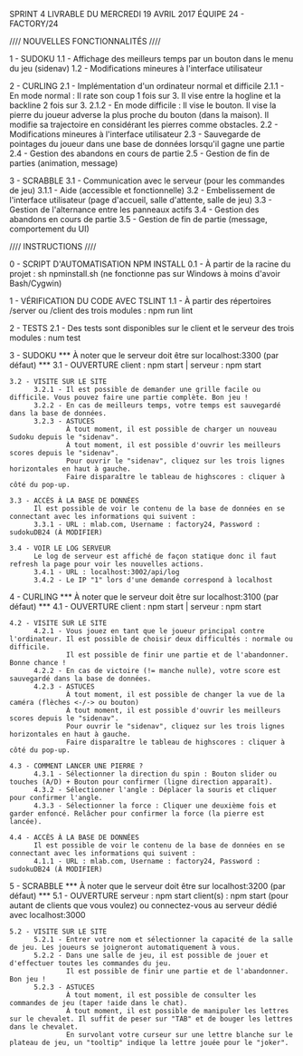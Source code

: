 SPRINT 4
LIVRABLE DU MERCREDI 19 AVRIL 2017
ÉQUIPE 24 - FACTORY/24

//// NOUVELLES FONCTIONNALITÉS ////

1 - SUDOKU
    1.1 - Affichage des meilleurs temps par un bouton dans le menu du jeu (sidenav)
    1.2 - Modifications mineures à l'interface utilisateur

2 - CURLING
    2.1 - Implémentation d'un ordinateur normal et difficile
    	  2.1.1 - En mode normal : Il rate son coup 1 fois sur 3. Il vise entre la hogline et la backline 2 fois sur 3.
    	  2.1.2 - En mode difficile : Il vise le bouton. Il vise la pierre du joueur adverse la plus proche du bouton (dans la maison). 
                Il modifie sa trajectoire en considérant les pierres comme obstacles.
    2.2 - Modifications mineures à l'interface utilisateur
    2.3 - Sauvegarde de pointages du joueur dans une base de données lorsqu'il gagne une partie
    2.4 - Gestion des abandons en cours de partie
    2.5 - Gestion de fin de parties (animation, message)

3 - SCRABBLE
    3.1 - Communication avec le serveur (pour les commandes de jeu)
          3.1.1 - Aide (accessible et fonctionnelle)
    3.2 - Embelissement de l'interface utilisateur (page d'accueil, salle d'attente, salle de jeu)
    3.3 - Gestion de l'alternance entre les panneaux actifs
    3.4 - Gestion des abandons en cours de partie
    3.5 - Gestion de fin de partie (message, comportement du UI)

//// INSTRUCTIONS ////

0 - SCRIPT D'AUTOMATISATION NPM INSTALL
    0.1 - À partir de la racine du projet : sh npminstall.sh (ne fonctionne pas sur Windows à moins d'avoir Bash/Cygwin)

1 - VÉRIFICATION DU CODE AVEC TSLINT
    1.1 - À partir des répertoires /server ou /client des trois modules : npm run lint

2 - TESTS
    2.1 - Des tests sont disponibles sur le client et le serveur des trois modules : num test

3 - SUDOKU *** À noter que le serveur doit être sur localhost:3300 (par défaut) ***
    3.1 - OUVERTURE
          client : npm start | serveur : npm start

    3.2 - VISITE SUR LE SITE
          3.2.1 - Il est possible de demander une grille facile ou difficile. Vous pouvez faire une partie complète. Bon jeu !
          3.2.2 - En cas de meilleurs temps, votre temps est sauvegardé dans la base de données.
          3.2.3 - ASTUCES
                  À tout moment, il est possible de charger un nouveau Sudoku depuis le "sidenav".
                  À tout moment, il est possible d'ouvrir les meilleurs scores depuis le "sidenav".
                  Pour ouvrir le "sidenav", cliquez sur les trois lignes horizontales en haut à gauche.
                  Faire disparaître le tableau de highscores : cliquer à côté du pop-up.

    3.3 - ACCÈS À LA BASE DE DONNÉES
          Il est possible de voir le contenu de la base de données en se connectant avec les informations qui suivent :  
          3.3.1 - URL : mlab.com, Username : factory24, Password : sudokuDB24 (À MODIFIER)
    
    3.4 - VOIR LE LOG SERVEUR
          Le log de serveur est affiché de façon statique donc il faut refresh la page pour voir les nouvelles actions.
          3.4.1 - URL : localhost:3002/api/log
          3.4.2 - Le IP "1" lors d'une demande correspond à localhost     

4 - CURLING *** À noter que le serveur doit être sur localhost:3100 (par défaut) ***
    4.1 - OUVERTURE
          client : npm start | serveur : npm start

    4.2 - VISITE SUR LE SITE
          4.2.1 - Vous jouez en tant que le joueur principal contre l'ordinateur. Il est possible de choisir deux difficultés : normale ou difficile.
                  Il est possible de finir une partie et de l'abandonner. Bonne chance !
          4.2.2 - En cas de victoire (!= manche nulle), votre score est sauvegardé dans la base de données.
          4.2.3 - ASTUCES
                  À tout moment, il est possible de changer la vue de la caméra (flèches <-/-> ou bouton)
                  À tout moment, il est possible d'ouvrir les meilleurs scores depuis le "sidenav".
                  Pour ouvrir le "sidenav", cliquez sur les trois lignes horizontales en haut à gauche.
                  Faire disparaître le tableau de highscores : cliquer à côté du pop-up.
    
    4.3 - COMMENT LANCER UNE PIERRE ?
          4.3.1 - Sélectionner la direction du spin : Bouton slider ou touches (A/D) + Bouton pour confirmer (ligne direction apparaît).
          4.3.2 - Sélectionner l'angle : Déplacer la souris et cliquer pour confirmer l'angle.
          4.3.3 - Sélectionner la force : Cliquer une deuxième fois et garder enfoncé. Relâcher pour confirmer la force (la pierre est lancée).
    
    4.4 - ACCÈS À LA BASE DE DONNÉES
          Il est possible de voir le contenu de la base de données en se connectant avec les informations qui suivent :  
          4.1.1 - URL : mlab.com, Username : factory24, Password : sudokuDB24 (À MODIFIER)

5 - SCRABBLE *** À noter que le serveur doit être sur localhost:3200 (par défaut) ***
    5.1 - OUVERTURE
          serveur : npm start
          client(s) : npm start (pour autant de clients que vous voulez) ou connectez-vous au serveur dédié avec localhost:3000

    5.2 - VISITE SUR LE SITE
          5.2.1 - Entrer votre nom et sélectionner la capacité de la salle de jeu. Les joueurs se joigneront automatiquement à vous.
          5.2.2 - Dans une salle de jeu, il est possible de jouer et d'effectuer toutes les commandes du jeu.
                  Il est possible de finir une partie et de l'abandonner. Bon jeu !
          5.2.3 - ASTUCES
                  À tout moment, il est possible de consulter les commandes de jeu (taper !aide dans le chat).
                  À tout moment, il est possible de manipuler les lettres sur le chevalet. Il suffit de peser sur "TAB" et de bouger les lettres dans le chevalet.
                  En survolant votre curseur sur une lettre blanche sur le plateau de jeu, un "tooltip" indique la lettre jouée pour le "joker".
